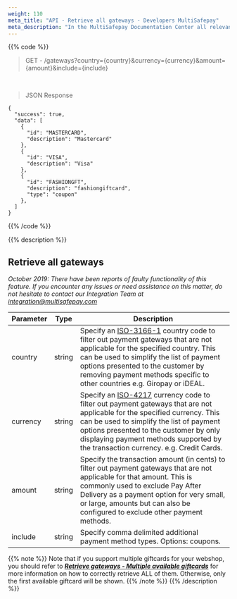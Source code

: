 ```yaml
---
weight: 110
meta_title: "API - Retrieve all gateways - Developers MultiSafepay"
meta_description: "In the MultiSafepay Documentation Center all relevant information regarding our Plugins and API. As well as Support pages for Payment Method, Tools and General Questions. You can also find the contact details of our Support Team and Integration Team."
---
```

{{% code %}}
> GET - /gateways?country={country}&currency={currency}&amount={amount}&include={include}

<br>

> JSON Response

```shell
{
  "success": true,
  "data": [
    {
      "id": "MASTERCARD",
      "description": "Mastercard"
    },
    {
      "id": "VISA",
      "description": "Visa"
    },
    {
      "id": "FASHIONGFT",
      "description": "fashiongiftcard",
      "type": "coupon"
    }, 
  ]
}
```
{{% /code %}}

{{% description %}}
## Retrieve all gateways
_October 2019: There have been reports of faulty functionality of this feature. If you encounter any issues or need assistance on this matter, do not hesitate to contact our Integration Team at <integration@multisafepay.com>_

| Parameter           | Type   | Description |
|---------------------|--------|-------------|
| country             | string | Specify an [ISO-3166-1](https://www.iso.org/iso-3166-country-codes.html) country code to filter out payment gateways that are not applicable for the specified country. This can be used to simplify the list of payment options presented to the customer by removing payment methods specific to other countries e.g. Giropay or iDEAL. |
| currency            | string | Specify an [ISO-4217](https://www.iso.org/iso-4217-currency-codes.html) currency code to filter out payment gateways that are not applicable for the specified currency. This can be used to simplify the list of payment options presented to the customer by only displaying payment methods supported by the transaction currency. e.g. Credit Cards. |
| amount              | string | Specify the transaction amount (in cents) to filter out payment gateways that are not applicable for that amount. This is commonly used to exclude Pay After Delivery as a payment option for very small, or large, amounts but can also be configured to exclude other payment methods. |
| include             | string | Specify comma delimited additional payment method types. Options: coupons. |

{{% note %}}
Note that if you support multiple giftcards for your webshop, you should refer to _**[Retrieve gateways - Multiple available giftcards](#retrieve-gateways-multiple-available-giftcards)**_ for more information on how to correctly retrieve ALL of them. Otherwise, only the first available giftcard will be shown.
{{% /note %}}
{{% /description %}}